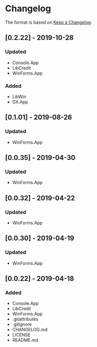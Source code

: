# Changelog

The format is based on [Keep a Changelog](https://keepachangelog.com/en/1.0.0/).

## [0.2.22] - 2019-10-28
### Updated
- Console.App
- LibCredit
- WinForms.App
### Added
- LibWin
- DX.App

## [0.1.01] - 2019-08-26
### Updated
- WinForms.App

## [0.0.35] - 2019-04-30
### Updated
- WinForms.App

## [0.0.32] - 2019-04-22
### Updated
- WinForms.App

## [0.0.30] - 2019-04-19
### Updated
- WinForms.App

## [0.0.22] - 2019-04-18
### Added
- Console.App
- LibCredit
- WinForms.App
- .gitattributes
- .gitignore
- CHANGELOG.md
- LICENSE
- README.md
